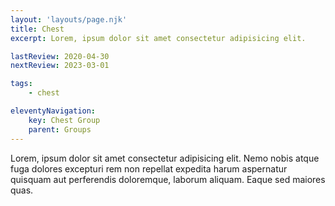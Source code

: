 ```yaml
---
layout: 'layouts/page.njk'
title: Chest
excerpt: Lorem, ipsum dolor sit amet consectetur adipisicing elit.

lastReview: 2020-04-30
nextReview: 2023-03-01

tags: 
    - chest

eleventyNavigation:
    key: Chest Group
    parent: Groups
---
```


Lorem, ipsum dolor sit amet consectetur adipisicing elit. Nemo nobis atque fuga dolores excepturi rem non repellat expedita harum aspernatur quisquam aut perferendis doloremque, laborum aliquam. Eaque sed maiores quas.